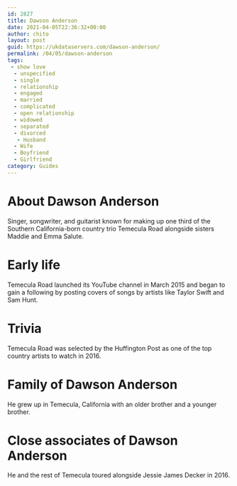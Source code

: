 ```yaml
---
id: 2827
title: Dawson Anderson
date: 2021-04-05T22:36:32+00:00
author: chito
layout: post
guid: https://ukdataservers.com/dawson-anderson/
permalink: /04/05/dawson-anderson
tags:
 - show love
  - unspecified
  - single
  - relationship
  - engaged
  - married
  - complicated
  - open relationship
  - widowed
  - separated
  - divorced
   - Husband
  - Wife
  - Boyfriend
  - Girlfriend
category: Guides
---
```




  
  
#  About Dawson Anderson
                  
                  
                  
Singer, songwriter, and guitarist known for making up one third of the Southern California-born country trio Temecula Road alongside sisters Maddie and Emma Salute.
                  
                
                
                
# Early life
                  
                  
                  
Temecula Road launched its YouTube channel in March 2015 and began to gain a following by posting covers of songs by artists like Taylor Swift and Sam Hunt.
                  
                
                
                
# Trivia
                  
                  
                  
Temecula Road was selected by the Huffington Post as one of the top country artists to watch in 2016.
                  
                
                
                
# Family of Dawson Anderson
                  
                  
                  
He grew up in Temecula, California with an older brother and a younger brother.
                  
                
                
                
# Close associates of Dawson Anderson
                  
                  
                  
He and the rest of Temecula toured alongside Jessie James Decker in 2016.
                  
                
              
            
          
          
          
    
    
  
